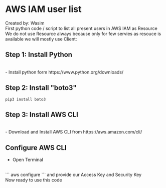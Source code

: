 # AWS IAM user list
Created by: Wasim
<br>
First python code / script to list all present users in AWS IAM as Resource 
<br>
We do not use Resource always because only for few servies as resouce is available we will mostly use Client:
<br>

## Step 1: Install Python
<br>
- Install python form https://www.python.org/downloads/
<br>

## Step 2: Install "boto3"
```
pip3 install boto3
```

## Step 3: Install AWS CLI
<br>
- Download and Install AWS CLI from https://aws.amazon.com/cli/

## Configure AWS CLI
- Open Terminal 
<br>
```
aws configure
```
and provide our Access Key and Security Key
<br>
Now ready to use this code